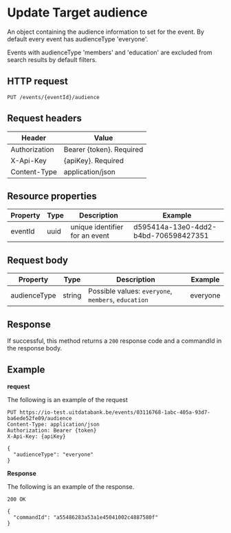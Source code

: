 ---
---

# Update Target audience

An object containing the audience information to set for the event. By default every event has audienceType 'everyone'.

Events with audienceType 'members' and 'education' are excluded from search results by default filters.

## HTTP request

```
PUT /events/{eventId}/audience
```

## Request headers

| Header        | Value                     |
| ------------- | ------------------------- |
| Authorization | Bearer {token}. Required  |
| X-Api-Key     | {apiKey}. Required        |
| Content-Type  | application/json          |

## Resource properties

| Property	| Type | Description | Example |
|--|--|--|--|
| eventId	| uuid | unique identifier for an event | d595414a-13e0-4dd2-b4bd-706598427351 |

## Request body

| Property	| Type | Description | Example |
|--|--|--|--|
| audienceType | string | Possible values: `everyone`, `members`, `education` | everyone |

## Response

If successful, this method returns a `200` response code and a commandId in the response body.

## Example

**request**

The following is an example of the request

```
PUT https://io-test.uitdatabank.be/events/03116768-1abc-405a-93d7-ba6ede52fe09/audience
Content-Type: application/json
Authorization: Bearer {token}
X-Api-Key: {apiKey}

{
  "audienceType": "everyone"
}
```

**Response**

The following is an example of the response.

```
200 OK

{
  "commandId": "a55486283a53a1e45041002c4887580f"
}
```
